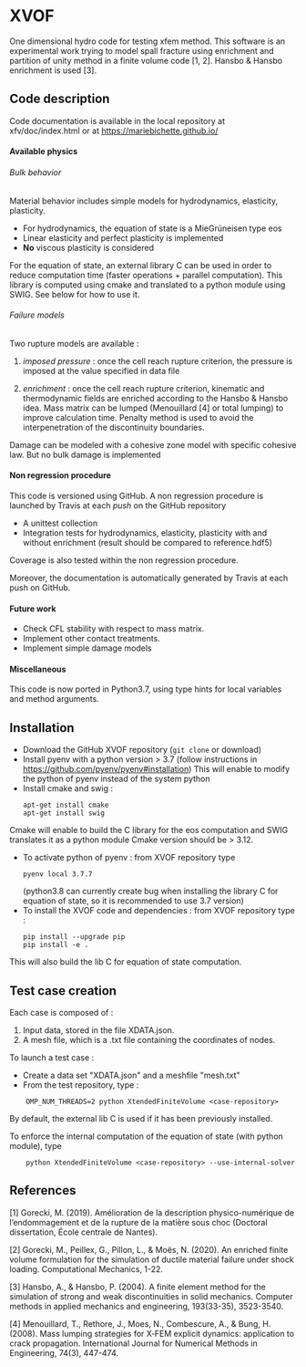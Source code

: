 # XVOF
One dimensional hydro code for testing xfem method. 
This software is an experimental work trying to model spall fracture using enrichment and partition of unity 
method in a finite volume code [1, 2]. Hansbo & Hansbo enrichment is used [3].

## Code description
Code documentation is available in the local repository at xfv/doc/index.html
or at https://mariebichette.github.io/

#### Available physics

###### Bulk behavior
Material behavior includes simple models for hydrodynamics, elasticity, plasticity.
- For hydrodynamics, the equation of state is a MieGrüneisen type eos
- Linear elasticity and perfect plasticity is implemented
- **No** viscous plasticity is considered

For the equation of state, an external library C can be used in order to reduce computation time (faster operations + parallel computation). This library is computed using cmake and translated to a python module using SWIG. See below for how to use it.

###### Failure models
Two rupture models are available :

1) *imposed pressure* : once the cell reach rupture criterion, the pressure is imposed at the value specified in data file

2) *enrichment* : once the cell reach rupture criterion, kinematic and thermodynamic fields are enriched according to the Hansbo \& Hansbo idea.
Mass matrix can be lumped (Menouillard [4] or total lumping) to improve calculation time.
Penalty method is used to avoid the interpenetration of the discontinuity boundaries.

Damage can be modeled with a cohesive zone model with specific cohesive law. But no bulk damage is implemented

#### Non regression procedure
This code is versioned using GitHub. A non regression procedure is launched  by Travis at each *push* on the GitHub repository 
* A unittest collection
* Integration tests for hydrodynamics, elasticity, plasticity with and without enrichment (result should be compared to reference.hdf5)

Coverage is also tested within the non regression procedure.

Moreover, the documentation is automatically generated by Travis at each push on GitHub.

#### Future work
* Check CFL stability with respect to mass matrix.
* Implement other contact treatments.
* Implement simple damage models

#### Miscellaneous
This code is now ported in Python3.7, using type hints for local variables and method arguments.

## Installation
- Download the GitHub XVOF repository (`git clone` or download)
- Install pyenv with a python version > 3.7 (follow instructions in https://github.com/pyenv/pyenv#installation)
This will enable to modify the python of pyenv instead of the system python
- Install cmake and swig :
    ```
    apt-get install cmake
    apt-get install swig
    ```
Cmake will enable to build the C library for the eos computation and SWIG translates it as a python module
Cmake version should be > 3.12.
    
- To activate python of pyenv :
from XVOF repository type 
    ```
    pyenv local 3.7.7
    ``` 
    (python3.8 can currently create bug when installing the library C for equation of state, so it is recommended to use 3.7 version)
- To install the XVOF code and dependencies :
from XVOF repository type : 
    ```
    pip install --upgrade pip
    pip install -e .
    ```
This will also build the lib C for equation of state computation.

## Test case creation
Each case is composed of :
1) Input data, stored in the file XDATA.json.
2) A mesh file, which is a .txt file containing the coordinates of nodes.

To launch a test case :
- Create a data set "XDATA.json" and a meshfile "mesh.txt"
- From the test repository, type : 
```
    OMP_NUM_THREADS=2 python XtendedFiniteVolume <case-repository>
```
By default, the external lib C is used if it has been previously installed. 

To enforce the internal computation of the equation of state (with python module), type
```
    python XtendedFiniteVolume <case-repository> --use-internal-solver
```

## References
[1] Gorecki, M. (2019). Amélioration de la description physico-numérique de l’endommagement et de la rupture de la matière sous choc (Doctoral dissertation, École centrale de Nantes).

[2] Gorecki, M., Peillex, G., Pillon, L., & Moës, N. (2020). An enriched finite volume formulation for the simulation of ductile material failure under shock loading. Computational Mechanics, 1-22.

[3] Hansbo, A., & Hansbo, P. (2004). A finite element method for the simulation of strong and weak discontinuities in solid mechanics. Computer methods in applied mechanics and engineering, 193(33-35), 3523-3540.

[4] Menouillard, T., Rethore, J., Moes, N., Combescure, A., & Bung, H. (2008). Mass lumping strategies for X‐FEM explicit dynamics: application to crack propagation. International Journal for Numerical Methods in Engineering, 74(3), 447-474.